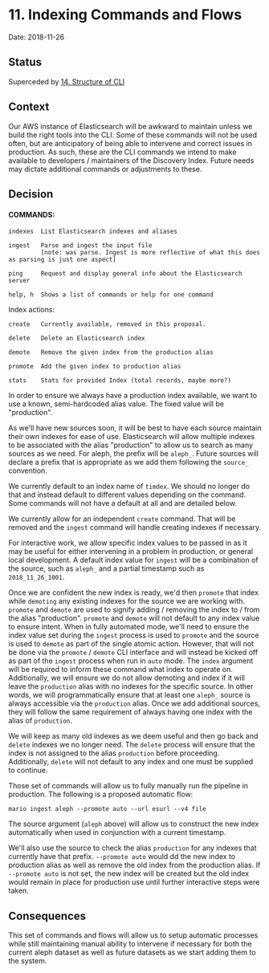 # 11. Indexing Commands and Flows

Date: 2018-11-26

## Status

Superceded by [14. Structure of CLI](0014-structure-of-cli.md)

## Context

Our AWS instance of Elasticsearch will be awkward to maintain unless we build the right tools into the CLI. Some of these commands will not be used often, but are anticipatory of being able to intervene and correct issues in production. As such, these are the CLI commands we intend to make available to developers / maintainers of the Discovery Index. Future needs may dictate additional commands or adjustments to these.

## Decision

#### COMMANDS:

    indexes  List Elasticsearch indexes and aliases

    ingest   Parse and ingest the input file
             [note: was parse. Ingest is more reflective of what this does as parsing is just one aspect]

    ping     Request and display general info about the Elasticsearch server

    help, h  Shows a list of commands or help for one command

  Index actions:

    create   Currently available, removed in this proposal.

    delete   Delete an Elasticsearch index

    demote   Remove the given index from the production alias

    promote  Add the given index to production alias

    stats    Stats for provided Index (total records, maybe more?)


In order to ensure we always have a production index available, we want to use a known, semi-hardcoded alias value. The fixed value will be "production".

As we'll have new sources soon, it will be best to have each source maintain their own indexes for ease of use. Elasticsearch will allow multiple indexes to be associated with the alias "production" to allow us to search as many sources as we need. For aleph, the prefix will be `aleph_`. Future sources will declare a prefix that is appropriate as we add them following the `source_` convention.

We currently default to an index name of `timdex`. We should no longer do that and instead default to different values depending on the command. Some commands will not have a default at all and are detailed below.

We currently allow for an independent `create` command. That will be removed and the `ingest` command will handle creating indexes if necessary.

For interactive work, we allow specific index values to be passed in as it may be useful for either intervening in a problem in production, or general local development. A default index value for `ingest` will be a combination of the source, such as `aleph_` and a partial timestamp such as `2018_11_26_1001`.

Once we are confident the new index is ready, we'd then `promote` that index while `demoting` any existing indexes for the source we are working with. `promote` and `demote` are used to signify adding / removing the index to / from the alias "production". `promote` and `demote` will not default to any index value to ensure intent. When in fully automated mode, we'll need to ensure the index value set during the `ingest` process is used to `promote` and the source is used to `demote` as part of the single atomic action. However, that will not be done via the `promote` / `demote` CLI interface and will instead be kicked off as part of the `ingest` process when run in `auto` mode. The `index` argument will be required to inform these command what index to operate on. Additionally, we will ensure we do not allow demoting and index if it will leave the `production` alias with no indexes for the specific source. In other words, we will programmatically ensure that at least one `aleph_` source is always accessible via the `production` alias. Once we add additional sources, they will follow the same requirement of always having one index with the alias of `production`.

We will keep as many old indexes as we deem useful and then go back and `delete` indexes we no longer need. The `delete` process will ensure that the index is not assigned to the alias `production` before proceeding. Additionally, `delete` will not default to any index and one must be supplied to continue.

Those set of commands will allow us to fully manually run the pipeline in production. The following is a proposed automatic flow:

```
mario ingest aleph --promote auto --url esurl --v4 file
```

The source argument (`aleph` above) will allow us to construct the new index automatically when used in conjunction with a current timestamp.

We'll also use the source to check the alias `production` for any indexes that currently have that prefix. `--promote auto` would dd the new index to production alias as well as remove the old index from the production alias. If `--promote auto` is not set, the new index will be created but the old index would remain in place for production use until further interactive steps were taken.

## Consequences

This set of commands and flows will allow us to setup automatic processes while still maintaining manual ability to intervene if necessary for both the current aleph dataset as well as future datasets as we start adding them to the system.
